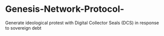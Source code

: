 # Genesis-Network-Protocol-
Generate ideological protest with Digital Collector Seals (DCS) in response to sovereign debt
